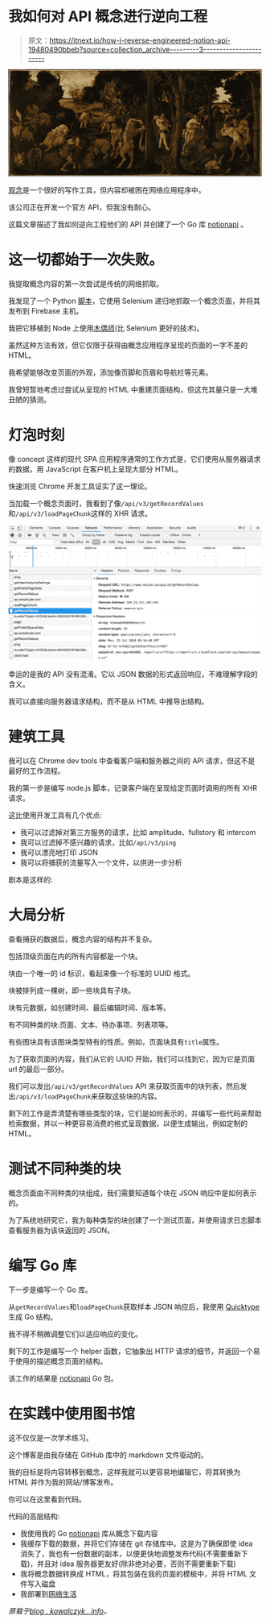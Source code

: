 # 我如何对 API 概念进行逆向工程

> 原文：<https://itnext.io/how-i-reverse-engineered-notion-api-19480490bbeb?source=collection_archive---------3----------------------->

![](img/3c3d3506a3f9c0bdc56ee6f1c48f2078.png)

[观念](https://blog.kowalczyk.info/article/88aee8f43620471aa9dbcad28368174c/)是一个很好的写作工具，但内容却被困在网络应用程序中。

该公司正在开发一个官方 API，但我没有耐心。

这篇文章描述了我如何逆向工程他们的 API 并创建了一个 Go 库 [notionapi](https://github.com/kjk/notionapi) 。

# 这一切都始于一次失败。

我提取概念内容的第一次尝试是传统的网络抓取。

我发现了一个 Python [脚本](https://github.com/shariq/notion-on-firebase)，它使用 Selenium 递归地抓取一个概念页面，并将其发布到 Firebase 主机。

我把它移植到 Node 上使用[木偶师](https://blog.kowalczyk.info/article/ea07db1b9bff415ab180b0525f3898f6/)(比 Selenium 更好的技术)。

虽然这种方法有效，但它仅限于获得由概念应用程序呈现的页面的一字不差的 HTML。

我希望能够改变页面的外观，添加像页脚和页眉和导航栏等元素。

我曾短暂地考虑过尝试从呈现的 HTML 中重建页面结构，但这充其量只是一大堆丑陋的猜测。

# 灯泡时刻

像 concept 这样的现代 SPA 应用程序通常的工作方式是，它们使用从服务器请求的数据，用 JavaScript 在客户机上呈现大部分 HTML。

快速浏览 Chrome 开发工具证实了这一理论。

当加载一个概念页面时，我看到了像`/api/v3/getRecordValues`和`/api/v3/loadPageChunk`这样的 XHR 请求。

![](img/1461cfe6c7af9d080e3f069ba34e0c5f.png)

幸运的是我的 API 没有混淆。它以 JSON 数据的形式返回响应，不难理解字段的含义。

我可以直接向服务器请求结构，而不是从 HTML 中推导出结构。

# 建筑工具

我可以在 Chrome dev tools 中查看客户端和服务器之间的 API 请求，但这不是最好的工作流程。

我的第一步是编写 node.js 脚本，记录客户端在呈现给定页面时调用的所有 XHR 请求。

这比使用开发工具有几个优点:

*   我可以过滤掉对第三方服务的请求，比如 amplitude、fullstory 和 intercom
*   我可以过滤掉不感兴趣的请求，比如`/api/v3/ping`
*   我可以漂亮地打印 JSON
*   我可以将捕获的流量写入一个文件，以供进一步分析

剧本是这样的:

# 大局分析

查看捕获的数据后，概念内容的结构并不复杂。

包括顶级页面在内的所有内容都是一个块。

块由一个唯一的 id 标识，看起来像一个标准的 UUID 格式。

块被排列成一棵树，即一些块具有子块。

块有元数据，如创建时间、最后编辑时间、版本等。

有不同种类的块:页面、文本、待办事项、列表项等。

有些图块具有该图块类型特有的性质。例如，页面块具有`title`属性。

为了获取页面的内容，我们从它的 UUID 开始，我们可以找到它，因为它是页面 url 的最后一部分。

我们可以发出`/api/v3/getRecordValues` API 来获取页面中的块列表，然后发出`/api/v3/loadPageChunk`来获取这些块的内容。

剩下的工作是弄清楚有哪些类型的块，它们是如何表示的，并编写一些代码来帮助检索数据，并以一种更容易消费的格式呈现数据，以便生成输出，例如定制的 HTML。

# 测试不同种类的块

概念页面由不同种类的块组成，我们需要知道每个块在 JSON 响应中是如何表示的。

为了系统地研究它，我为每种类型的块创建了一个测试页面，并使用请求日志脚本查看服务器为该块返回的 JSON。

# 编写 Go 库

下一步是编写一个 Go 库。

从`getRecordValues`和`loadPageChunk`获取样本 JSON 响应后，我使用 [Quicktype](https://app.quicktype.io/) 生成 Go 结构。

我不得不稍微调整它们以适应响应的变化。

剩下的工作是编写一个 helper 函数，它抽象出 HTTP 请求的细节，并返回一个易于使用的描述概念页面的结构。

该工作的结果是 [notionapi](https://github.com/kjk/notionapi) Go 包。

# 在实践中使用图书馆

这不仅仅是一次学术练习。

这个博客是由我存储在 GitHub 库中的 markdown 文件驱动的。

我的目标是将内容转移到概念，这样我就可以更容易地编辑它，将其转换为 HTML 并作为我的网站/博客发布。

你可以在这里看到代码。

代码的高层结构:

*   我使用我的 Go [notionapi](https://github.com/kjk/notionapi) 库从概念下载内容
*   我缓存下载的数据，并将它们存储在 git 存储库中。这是为了确保即使 idea 消失了，我也有一份数据的副本，以便更快地调整发布代码(不需要重新下载)，并且对 idea 服务器更友好(除非绝对必要，否则不需要重新下载)
*   我将概念数据转换成 HTML，将其包装在我的页面的模板中，并将 HTML 文件写入磁盘
*   我部署到[网络生活](https://www.netlify.com/)

*原载于*[*blog . kowalczyk . info*](https://blog.kowalczyk.info/article/88aee8f43620471aa9dbcad28368174c/how-i-reverse-engineered-notion-api.html)*。*